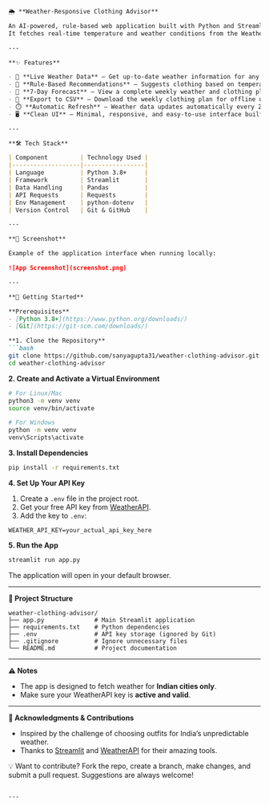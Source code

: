 

````markdown
🌦️ **Weather-Responsive Clothing Advisor**

An AI-powered, rule-based web application built with Python and Streamlit that helps you decide what to wear based on live weather conditions in any Indian city.  
It fetches real-time temperature and weather conditions from the WeatherAPI, and then suggests ideal outfits for the day or week.

---

**✨ Features**

- 📡 **Live Weather Data** – Get up-to-date weather information for any Indian city using [WeatherAPI](https://www.weatherapi.com/).
- 👕 **Rule-Based Recommendations** – Suggests clothing based on temperature and weather conditions (e.g., sunny, rainy, cold).
- 📅 **7-Day Forecast** – View a complete weekly weather and clothing plan.
- 💾 **Export to CSV** – Download the weekly clothing plan for offline use.
- ⏱️ **Automatic Refresh** – Weather data updates automatically every 2 hours for accuracy.
- 🖥️ **Clean UI** – Minimal, responsive, and easy-to-use interface built with Streamlit.

---

**🛠️ Tech Stack**

| Component         | Technology Used |
|-------------------|-----------------|
| Language          | Python 3.8+     |
| Framework         | Streamlit       |
| Data Handling     | Pandas          |
| API Requests      | Requests        |
| Env Management    | python-dotenv   |
| Version Control   | Git & GitHub    |

---

**📸 Screenshot**

Example of the application interface when running locally:

![App Screenshot](screenshot.png)

---

**🚀 Getting Started**

**Prerequisites**
- [Python 3.8+](https://www.python.org/downloads/)
- [Git](https://git-scm.com/downloads/)

**1. Clone the Repository**
```bash
git clone https://github.com/sanyagupta31/weather-clothing-advisor.git
cd weather-clothing-advisor
````

**2. Create and Activate a Virtual Environment**

```bash
# For Linux/Mac
python3 -m venv venv
source venv/bin/activate

# For Windows
python -m venv venv
venv\Scripts\activate
```

**3. Install Dependencies**

```bash
pip install -r requirements.txt
```

**4. Set Up Your API Key**

1. Create a `.env` file in the project root.
2. Get your free API key from [WeatherAPI](https://www.weatherapi.com/).
3. Add the key to `.env`:

```env
WEATHER_API_KEY=your_actual_api_key_here
```

**5. Run the App**

```bash
streamlit run app.py
```

The application will open in your default browser.

---

**📂 Project Structure**

```
weather-clothing-advisor/
├── app.py              # Main Streamlit application
├── requirements.txt    # Python dependencies
├── .env                # API key storage (ignored by Git)
├── .gitignore          # Ignore unnecessary files
└── README.md           # Project documentation
```

---

**⚠️ Notes**

* The app is designed to fetch weather for **Indian cities only**.
* Make sure your WeatherAPI key is **active and valid**.

---

**🙌 Acknowledgments & Contributions**

* Inspired by the challenge of choosing outfits for India’s unpredictable weather.
* Thanks to [Streamlit](https://streamlit.io/) and [WeatherAPI](https://www.weatherapi.com/) for their amazing tools.

💡 Want to contribute? Fork the repo, create a branch, make changes, and submit a pull request. Suggestions are always welcome!

```

---


